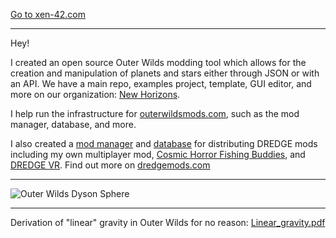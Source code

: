 [Go to xen-42.com](https://xen-42.com/)

___

Hey!

I created an open source Outer Wilds modding tool which allows for the creation and manipulation of planets and stars either through JSON or with an API. We have a main repo, examples project, template, GUI editor, and more on our organization: [New Horizons](https://github.com/Outer-Wilds-New-Horizons).

I help run the infrastructure for [outerwildsmods.com](https://outerwildsmods.com/), such as the mod manager, database, and more.

I also created a [mod manager](https://github.com/DREDGE-Mods/DredgeModManager) and [database](https://github.com/DREDGE-Mods/DredgeModDatabase) for distributing DREDGE mods including my own multiplayer mod, [Cosmic Horror Fishing Buddies](https://dredgemods.com/mods/cosmic_horror_fishing_buddies/), and [DREDGE VR](https://dredgemods.com/mods/dredge_vr/). Find out more on [dredgemods.com](https://dredgemods.com/)

___

![Outer Wilds Dyson Sphere](https://user-images.githubusercontent.com/22628069/150701235-8c0a0499-c7fb-4a48-bf26-3fc3448d8106.png)

___

Derivation of "linear" gravity in Outer Wilds for no reason:
[Linear_gravity.pdf](https://github.com/xen-42/xen-42/files/13784556/Linear_gravity.pdf)
